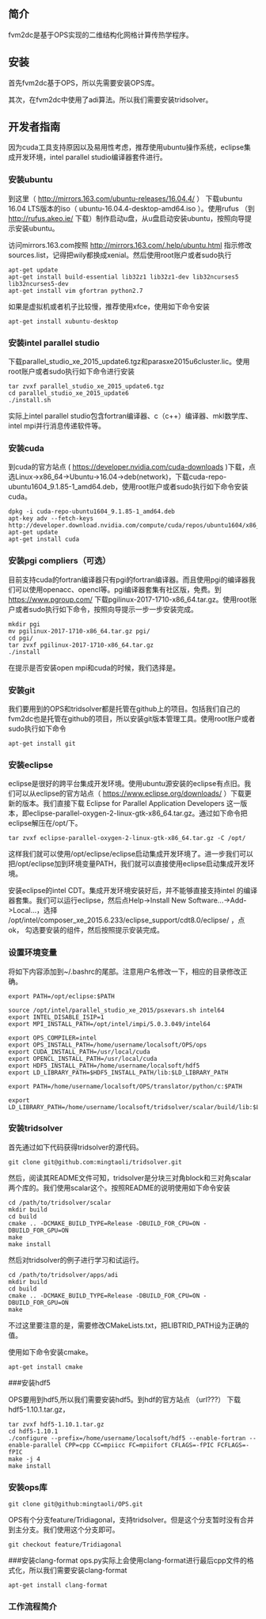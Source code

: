 ## 简介

fvm2dc是基于OPS实现的二维结构化网格计算传热学程序。

## 安装

首先fvm2dc基于OPS，所以先需要安装OPS库。

其次，在fvm2dc中使用了adi算法。所以我们需要安装tridsolver。


## 开发者指南

因为cuda工具支持原因以及易用性考虑，推荐使用ubuntu操作系统，eclipse集成开发环境，intel parallel studio编译器套件进行。

### 安装ubuntu

到这里（ http://mirrors.163.com/ubuntu-releases/16.04.4/ ） 下载ubuntu 16.04 LTS版本的iso（ ubuntu-16.04.4-desktop-amd64.iso ）。使用rufus （到 http://rufus.akeo.ie/ 下载）制作启动u盘，从u盘启动安装ubuntu，按照向导提示安装ubuntu。

访问mirrors.163.com按照 http://mirrors.163.com/.help/ubuntu.html 指示修改sources.list，记得把wily都换成xenial。然后使用root账户或者sudo执行

```shell
apt-get update
apt-get install build-essential lib32z1 lib32z1-dev lib32ncurses5 lib32ncurses5-dev
apt-get install vim gfortran python2.7
```
如果是虚拟机或者机子比较慢，推荐使用xfce，使用如下命令安装
```shell
apt-get install xubuntu-desktop
```
### 安装intel parallel studio

下载parallel_studio_xe_2015_update6.tgz和parasxe2015u6cluster.lic。使用root账户或者sudo执行如下命令进行安装
```shell
tar zvxf parallel_studio_xe_2015_update6.tgz
cd parallel_studio_xe_2015_update6
./install.sh
```
实际上intel parallel studio包含fortran编译器、c（c++）编译器、mkl数学库、intel mpi并行消息传递软件等。

### 安装cuda

到cuda的官方站点 ( https://developer.nvidia.com/cuda-downloads )下载，点选Linux->x86_64->Ubuntu->16.04->deb(network)，下载cuda-repo-ubuntu1604_9.1.85-1_amd64.deb，使用root账户或者sudo执行如下命令安装cuda。
```shell
dpkg -i cuda-repo-ubuntu1604_9.1.85-1_amd64.deb
apt-key adv --fetch-keys http://developer.download.nvidia.com/compute/cuda/repos/ubuntu1604/x86_64/7fa2af80.pub
apt-get update
apt-get install cuda
```

### 安装pgi compliers（可选）

目前支持cuda的fortran编译器只有pgi的fortran编译器。而且使用pgi的编译器我们可以使用openacc、opencl等。pgi编译器套集有社区版，免费。到 https://www.pgroup.com/ 下载pgilinux-2017-1710-x86_64.tar.gz。使用root账户或者sudo执行如下命令，按照向导提示一步一步安装完成。

```shell
mkdir pgi
mv pgilinux-2017-1710-x86_64.tar.gz pgi/
cd pgi/
tar zvxf pgilinux-2017-1710-x86_64.tar.gz
./install
```
在提示是否安装open mpi和cuda的时候，我们选择是。

### 安装git

我们要用到的OPS和tridsolver都是托管在github上的项目。包括我们自己的fvm2dc也是托管在github的项目，所以安装git版本管理工具。使用root账户或者sudo执行如下命令

```shell
apt-get install git
```

### 安装eclipse

eclipse是很好的跨平台集成开发环境。使用ubuntu源安装的eclipse有点旧。我们可以从eclipse的官方站点（ https://www.eclipse.org/downloads/ ）下载更新的版本。我们直接下载 Eclipse for Parallel Application Developers 这一版本，即eclipse-parallel-oxygen-2-linux-gtk-x86_64.tar.gz。通过如下命令把eclipse解压在/opt/下。

```shell
tar zvxf eclipse-parallel-oxygen-2-linux-gtk-x86_64.tar.gz -C /opt/
```
这样我们就可以使用/opt/eclipse/eclipse启动集成开发环境了。进一步我们可以把/opt/eclipse加到环境变量PATH，我们就可以直接使用eclipse启动集成开发环境。

安装eclipse的intel CDT。集成开发环境安装好后，并不能够直接支持intel 的编译器套集。我们可以运行eclipse，然后点Help->Install New Software...->Add->Local...，选择 /opt/intel/composer_xe_2015.6.233/eclipse_support/cdt8.0/eclipse/ ，点ok， 勾选要安装的组件，然后按照提示安装完成。

### 设置环境变量

将如下内容添加到~/.bashrc的尾部。注意用户名修改一下，相应的目录修改正确。
```shell
export PATH=/opt/eclipse:$PATH

source /opt/intel/parallel_studio_xe_2015/psxevars.sh intel64
export INTEL_DISABLE_ISIP=1
export MPI_INSTALL_PATH=/opt/intel/impi/5.0.3.049/intel64

export OPS_COMPILER=intel
export OPS_INSTALL_PATH=/home/username/localsoft/OPS/ops
export CUDA_INSTALL_PATH=/usr/local/cuda
export OPENCL_INSTALL_PATH=/usr/local/cuda
export HDF5_INSTALL_PATH=/home/username/localsoft/hdf5
export LD_LIBRARY_PATH=$HDF5_INSTALL_PATH/lib:$LD_LIBRARY_PATH

export PATH=/home/username/localsoft/OPS/translator/python/c:$PATH

export LD_LIBRARY_PATH=/home/username/localsoft/tridsolver/scalar/build/lib:$LD_LIBRARY_PATH
```

### 安装tridsolver

首先通过如下代码获得tridsolver的源代码。

```shell
git clone git@github.com:mingtaoli/tridsolver.git
```

然后，阅读其README文件可知，tridsolver是分块三对角block和三对角scalar两个库的。我们使用scalar这个。按照README的说明使用如下命令安装

```shell
cd /path/to/tridsolver/scalar
mkdir build
cd build
cmake .. -DCMAKE_BUILD_TYPE=Release -DBUILD_FOR_CPU=ON -DBUILD_FOR_GPU=ON
make
make install
```
然后对tridsolver的例子进行学习和试运行。
```shell
cd /path/to/tridsolver/apps/adi
mkdir build
cd build
cmake .. -DCMAKE_BUILD_TYPE=Release -DBUILD_FOR_CPU=ON -DBUILD_FOR_GPU=ON
make
```
不过这里要注意的是，需要修改CMakeLists.txt，把LIBTRID_PATH设为正确的值。

使用如下命令安装cmake。
```shell
apt-get install cmake
```
###安装hdf5

OPS要用到hdf5,所以我们需要安装hdf5。到hdf的官方站点 （url???） 下载hdf5-1.10.1.tar.gz，
```shell
tar zvxf hdf5-1.10.1.tar.gz
cd hdf5-1.10.1
./configure --prefix=/home/username/localsoft/hdf5 --enable-fortran --enable-parallel CPP=cpp CC=mpiicc FC=mpiifort CFLAGS=-fPIC FCFLAGS=-fPIC
make -j 4
make install
```

### 安装ops库

```shell
git clone git@github:mingtaoli/OPS.git
```

OPS有个分支feature/Tridiagonal，支持tridsolver。但是这个分支暂时没有合并到主分支。我们使用这个分支即可。

```shell
git checkout feature/Tridiagonal
```

###安装clang-format
ops.py实际上会使用clang-format进行最后cpp文件的格式化，所以我们需要安装clang-format
```shell
apt-get install clang-format
```

### 工作流程简介

